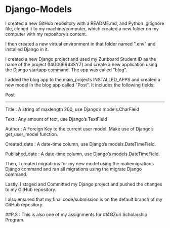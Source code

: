 # Django-Models

I created a new GitHub repository with a README.md, and Python .gitignore file, cloned it to my machine/computer, which created a new folder on my computer with my repository’s content.

I then created a new virtual environment in that folder named ".env" and installed Django in it.

I created a new Django project and used my Zuriboard Student ID as the name of the project (I4G006943SYZ) and create a new application using the Django startapp command. The app was called "blog".

I added the blog app to the main_projects INSTALLED_APPS and created a new model in the blog app called "Post". It includes the following fields:


 Post

--------

Title : A string of maxlength 200, use Django’s models.CharField


Text : Any amount of text, use Django’s TextField


Author : A Foreign Key to the current user model. Make use of Django’s get_user_model function.

 
Created_date : A date-time column, use Django’s models.DateTimeField. 

 
Published_date : A date-time column, use Django’s models.DateTimeField. 

 

Then, I created migrations for my new model using the makemigrations Django command and ran all migrations using the migrate Django command.

Lastly, I staged and Committed my Django project and pushed the changes to my GitHub repository.

I also ensured that my final code/submission is on the default branch of my GitHub repository.

##P.S : This is also one of my assignments for #I4GZuri Scholarship Program.
